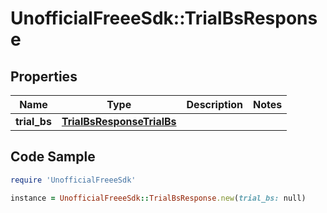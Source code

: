 # UnofficialFreeeSdk::TrialBsResponse

## Properties

Name | Type | Description | Notes
------------ | ------------- | ------------- | -------------
**trial_bs** | [**TrialBsResponseTrialBs**](TrialBsResponseTrialBs.md) |  | 

## Code Sample

```ruby
require 'UnofficialFreeeSdk'

instance = UnofficialFreeeSdk::TrialBsResponse.new(trial_bs: null)
```


